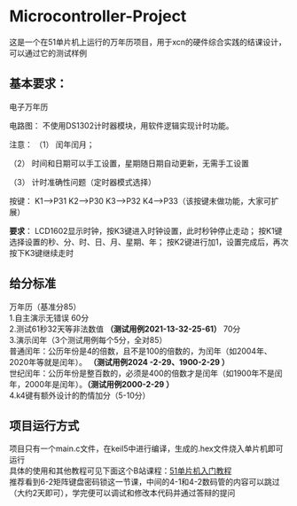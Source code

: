 # Microcontroller-Project
这是一个在51单片机上运行的万年历项目，用于xcn的硬件综合实践的结课设计，可以通过它的测试样例

## 基本要求：    

电子万年历  

电路图：
不使用DS1302计时器模块，用软件逻辑实现计时功能。  

注意：
（1）	闰年闰月；   

（2）	时间和日期可以手工设置，星期随日期自动更新，无需手工设置  

（3）	计时准确性问题（定时器模式选择）  


    
按键：
K1-->P31
K2-->P30
K3-->P32
K4-->P33（该按键未做功能，大家可扩展）

  
**要求**：
LCD1602显示时钟，按K3键进入时钟设置，此时秒钟停止走动；
按K1键选择设置的秒、分、时、日、月、星期、年；
按K2键进行加1，设置完成后，再次按下K3键继续走时

  
## **给分标准**
  万年历（基准分85）  
  1.自主演示无错误 60分  
  2.测试61秒32天等非法数值 **（测试用例2021-13-32-25-61）** 70分  
  3.演示闰年（3个测试用例每个5分，全对85）  
  普通闰年：公历年份是4的倍数，且不是100的倍数的，为闰年（如2004年、2020年等就是闰年）。 **（测试用例2024 -2-29、1900-2-29 ）**  
  世纪闰年：公历年份是整百数的，必须是400的倍数才是闰年（如1900年不是闰年，2000年是闰年）。**（测试用例2000-2-29 ）**  
  4.k4键有额外设计的酌情加分（5-10分）  
  
## 项目运行方式  

  项目只有一个main.c文件，在keil5中进行编译，生成的.hex文件烧入单片机即可运行  
  具体的使用和其他教程可见下面这个B站课程：[51单片机入门教程](https://www.bilibili.com/video/BV1Mb411e7re?spm_id_from=333.788.videopod.episodes&vd_source=74f1f63aa5fd4c634b4f10ecaed1ff0e)   
  推荐看到6-2矩阵键盘密码锁这一节课，中间的4-1和4-2数码管的内容可以跳过（大约2天即可），学完便可以调试和修改本代码并通过答辩的提问  
  
